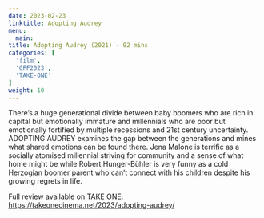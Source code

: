 ```yaml
---
date: 2023-02-23
linktitle: Adopting Audrey
menu:
  main:
title: Adopting Audrey (2021) - 92 mins
categories: [
  'film',
  'GFF2023',
  'TAKE-ONE'
]
weight: 10
---
```


There’s a huge generational divide between baby boomers who are rich in capital but emotionally immature and millennials who are poor but emotionally fortified by multiple recessions and 21st century uncertainty. ADOPTING AUDREY examines the gap between the generations and mines what shared emotions can be found there. Jena Malone is terrific as a socially atomised millennial striving for community and a sense of what home might be while Robert Hunger-Bühler is very funny as a cold Herzogian boomer parent who can’t connect with his children despite his growing regrets in life.

Full review available on TAKE ONE: https://takeonecinema.net/2023/adopting-audrey/